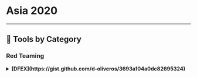 # Asia 2020
---
## 🧠 Tools by Category
### Red Teaming

<details><summary><strong>[DFEX](https://gist.github.com/d-oliveros/3693a104a0dc82695324)</strong></summary>

                ![BH-ARSENAL](https://img.shields.io/badge/BH-ARSENAL-blue) ![Category: Red Teaming](https://img.shields.io/badge/Category:%20Red%20Teaming-red) ![Emilio Couto](https://img.shields.io/badge/Emilio%20Couto-informational)

                DFEX - [DNS File EXfiltration]

Data exfiltration is a common technique used for post-exploitation, DNS is one of the most common protocols through firewalls.
We take the opportunity to build a unique protocol for transferring files across the network.

Existing tools have some limitations and NG Firewalls are getting a bit "smarter", we have been obliged to explore new combinations of tactics to bypass these. Using the good old fashion "HIPS" (Hidden In Plain Sigh) tricks to push files out.

                </details>
                
<details><summary><strong>[PEASS: Privilege Escalation Awesome Scripts SUITE](https://github.com/peass-ng/PEASS-ng)</strong></summary>

                ![BH-ARSENAL](https://img.shields.io/badge/BH-ARSENAL-blue) ![Category: Red Teaming](https://img.shields.io/badge/Category:%20Red%20Teaming-red) ![Carlos Polop](https://img.shields.io/badge/Carlos%20Polop-informational)

                PEASS - Privilege Escalation Awesome Scripts SUITE is as the name suggests a collection of privilege escalation scripts. We have a script for Linux, Windows and a Windows .net4 executable. We are launching macOSx version at Black Hat Asia 2020. These tools search for possible local privilege escalation paths that you could exploit and print them with nice colours so you can recognise misconfigurations easily.

                </details>
                

### OSINT

<details><summary><strong>[Maltego - Host.io](https://github.com/gitter-badger/Maltego-IPInfo/blob/master/Transform_Hub.xml)</strong></summary>

                ![BH-ARSENAL](https://img.shields.io/badge/BH-ARSENAL-blue) ![Category: OSINT](https://img.shields.io/badge/Category:%20OSINT-lightgrey) ![Christian Heinrich](https://img.shields.io/badge/Christian%20Heinrich-informational)

                Maltego is a link analysis application of technical infrastructure and social media and enriches disparate sources of Open Source INTelligence (OSINT). Maltego is listed on the Top 10 Security Tools for Kali Linux by Network World and Top 125 Network Security Tools by the Nmap Project. Host.io provides a list of outbound links, backlinks, etc for a given domain name. The integration of Host.io with Maltego displays technical infrastructure in an easy to understand graph format.

                </details>
                

### Web/AppSec

<details><summary><strong>[ModSecurity 3.0](https://github.com/cranelab/webapp-tech)</strong></summary>

                ![BH-ARSENAL](https://img.shields.io/badge/BH-ARSENAL-blue) ![Category: Web/AppSec](https://img.shields.io/badge/Category:%20Web/AppSec-blue) ![Kevin Jones](https://img.shields.io/badge/Kevin%20Jones-informational)

                ModSecurity is a toolkit for real-time web application monitoring, logging, and access control. I like to think about it as an enabler: there are no hard rules telling you what to do; instead, it is up to you to choose your own path through the available features.

                </details>
                

### Blue Team & Detection

<details><summary><strong>[OWASP Nettacker](https://github.com/OWASP/www-project-nettacker/blob/master/leaders.md)</strong></summary>

                ![BH-ARSENAL](https://img.shields.io/badge/BH-ARSENAL-blue) ![Category: Blue Team & Detection](https://img.shields.io/badge/Category:%20Blue%20Team%20&%20Detection-cyan) ![Sri Harsha Gajavalli](https://img.shields.io/badge/Sri%20Harsha%20Gajavalli-informational) ![Ali Razmjoo](https://img.shields.io/badge/Ali%20Razmjoo-informational) ![Sam Stepanyan](https://img.shields.io/badge/Sam%20Stepanyan-informational)

                Nettacker project was created to automated for information gathering, vulnerability scanning and eventually generating a report for networks, including services, bugs, vulnerabilities, misconfigurations, and information. This software is able to use SYN, ACK, TCP, ICMP and many other protocols to detect and bypass the Firewalls/IDS/IPS and devices. By using a unique solution in Nettacker to find protected services such as SCADA, we could make a point to be one of the bests of scanners.

                </details>
                
<details><summary><strong>[OWASP Python Honeypot](https://github.com/OWASP/www-community/blob/master/pages/initiatives/gsoc/gsoc2020ideas.md)</strong></summary>

                ![BH-ARSENAL](https://img.shields.io/badge/BH-ARSENAL-blue) ![Category: Blue Team & Detection](https://img.shields.io/badge/Category:%20Blue%20Team%20&%20Detection-cyan) ![Sri Harsha Gajavalli](https://img.shields.io/badge/Sri%20Harsha%20Gajavalli-informational) ![Ali Razmjoo](https://img.shields.io/badge/Ali%20Razmjoo-informational)

                OWASP Honeypot is an open-source software in Python language which is designed for creating honeypot and honeynet in an easy and secure way! This project is compatible with Python 2.x and 3.x and tested on Windows, Mac OS X, and Linux.

                </details>
                

### Social Engineering / General

<details><summary><strong>[Phishing Simulation Assessment](https://github.com/jenyraval/Phishing-Simulation)</strong></summary>

                ![BH-ARSENAL](https://img.shields.io/badge/BH-ARSENAL-blue) ![Category: Social Engineering / General](https://img.shields.io/badge/Category:%20Social%20Engineering%20/%20General-pink) ![Jyoti Raval](https://img.shields.io/badge/Jyoti%20Raval-informational)

                People in IT eco-system are becoming 'favorite' targets because, 1. they remain weakest link and 2. organisation are becoming mature in securing technology. For a security tester, it is a daunting task to set up a phishing campaign, which includes, decide a look-alike domain, buy it, setup a phishing website with infrastructure, design an email and choose target audience, track the open/click/download and build the analytics. All of these activities are time-consuming and demands a certain skill-set.

Phishing Simulation provides one-stop-solution for organisation to understand security awareness posture without actually performing 'live' phishing attack. Phishing Simulation prepares phishing assessment with tailor-made questions specific to organisation, facilitates target users to complete the assessment, provides an intuitive tutorial and builds the analytics on basis of responses and the meta-data collected about user.

Phishing Simulation has 2 modules:
Admin Module: This module will be used by tester to setup and monitor phishing assessments
- On the basis of inputs provided by tester like organisation name, email ID, domain name, tool automatically generates questions with tailor-made data such as look-alike domains using typo-squatting technique, spoofed sender address, look-alike web-site content
- Assessment will comprise of questions having phishing web-site, spear-phishing email, SMiShing, scenario-based question to make it close to real-world phishing attacks
- Tool also provides analytics in form of graphs to represent security awareness posture of organisation by different categories such as department, employee, target-user action

Client Module: This module will be used by target user to complete the assessment and view tutorial
- Every user within a campaign itself will have 10 unique questions to answer, with the mix of positive and negative scenarios
- Passing criteria is to answer every question correct because all it takes is just one click!

                </details>
                

### Web/AppSec or Red Teaming

<details><summary><strong>[The OWASP RAF: Static Application Security Testing Tool](https://github.com/OWASP/RiskAssessmentFramework)</strong></summary>

                ![BH-ARSENAL](https://img.shields.io/badge/BH-ARSENAL-blue) ![Category: Web/AppSec or Red Teaming](https://img.shields.io/badge/Category:%20Web/AppSec%20or%20Red%20Teaming-blue) ![Ade Yoseman](https://img.shields.io/badge/Ade%20Yoseman-informational)

                The OWASP Risk Assessment Framework consist of Static Application Security Testing and Risk Assessment tools. Even though there are many SAST tools available for testers, the compatibility and the environment setup process is complex. By using OWASP Risk Assessment Framework's Static Application Security Testing tool, testers will be able to analyze and review their code quality and vulnerabilities without any additional setup. OWASP Risk Assessment Framework can be integrated in the DevSecOps toolchain to help developers to write and produce secure code.

User Guide https://github.com/OWASP/RiskAssessmentFramework/blob/master/user-guide.md

                </details>
                

### Red Teaming / AppSec

<details><summary><strong>[Vulmap: Online Local Vulnerability Scanners Project](https://github.com/vulmon/Vulmap)</strong></summary>

                ![BH-ARSENAL](https://img.shields.io/badge/BH-ARSENAL-blue) ![Category: Red Teaming / AppSec](https://img.shields.io/badge/Category:%20Red%20Teaming%20/%20AppSec-red) ![Yavuz Atlas](https://img.shields.io/badge/Yavuz%20Atlas-informational) ![Hakan Bayir](https://img.shields.io/badge/Hakan%20Bayir-informational)

                Vulmap is an open source online local vulnerability scanner project. It consists of online local vulnerability scanning scripts for Windows and Linux. These scripts can be used for defensive and offensive purposes. It is possible to conduct vulnerability assessments by using these scripts. Also they can be used for privilege escalation by pentesters/red teamers. Vulmap scans vulnerabilities on localhost, shows related exploits and downloads them. It basically, scan localhost to gather installed software information and ask Vulmon API if there are any vulnerabilities and exploits related with installed software. If any vulnerability exists, Vulmap shows CVE ID, risk score, vulnerability's detail link, exploit ids and exploit titles. Exploits can be downloaded with Vulmap also. Main idea of Vulmap is getting real-time vulnerability data from Vulmon instead of relying of a local vulnerability database. Even the most recent vulnerabilities can be detected with this approach. Also its exploit download feature helps privilege escalation process. Since most Linux installations have Python, Vulmap Linux is developed with Python while Vulmap Windows is developed with PowerShell to make it easy to run it on most Windows versions without any installation.

                </details>
                
<details><summary><strong>[Vuls: Agent-less Vulnerability Scanner for Linux, FreeBSD, Container Image, Running Container, WordPress, Application Libraries, and Network Devices](https://github.com/future-architect/vuls)</strong></summary>

                ![BH-ARSENAL](https://img.shields.io/badge/BH-ARSENAL-blue) ![Category: Red Teaming / AppSec](https://img.shields.io/badge/Category:%20Red%20Teaming%20/%20AppSec-red) ![Kota Kanbe](https://img.shields.io/badge/Kota%20Kanbe-informational)

                Over 10,000 new vulnerabilities are registered on the NVD each year. Constantly monitoring new vulnerabilities and keeping a manual inventory of installed software to determine which devices are affected is necessary. Without automation, vulnerability lifecycle managed imposes huge burdens and challenges.

Having personally experienced these challenges, Kota Kanbe created Vuls, an open source vulnerability scanner for Linux and FreeBSD [https://github.com/future-architect/vuls].

With users worldwide, Vuls has over 7,000 GitHub stars and is the highest-ranked security-tool https://github.com/topics/security-tools

Vuls lets you know which servers and software are affected by newly disclosed vulnerabilities. Using multiple detection methods and data sources including changelog, Package Manager, NVD and OVAL, Vuls is more accurate than other open source scanners.

Additionally, using CPE offers a wide detection range. Vuls not only detects vulnerabilities in OS packages but also in non-OS packages such as libraries for programming languages and network devices. https://vuls.io/docs/en/usage-scan-non-os-packages.html Wordpress vulnerability scanning(core, plugins, themes) is also supported. Scan WordPress ... https://vuls.io/docs/en/usage-scan-wordpress.html

Another important feature is the speed; by using parallel processing, numerous servers can be scanned at high speeds with most scans completed within 10 seconds.

Vuls supports major distributions of Linux and FreeBSD as well as containers such as Docker, LXC and LXD.

Vuls is extremely easy to set up since it connects to other servers via SSH for the scans. Of course, it can also be used to scan servers locally without SSH.

Vuls is a Dynamic Scanner which logs in running servers. This means that it's possible to acquire the useful state of the server for system administrators. For instance, Vuls will let you know if there are processes affected by an update and when daemons forgot to perform a restart after the update.

With non-intrusive scans, Vuls works well with Continuous Integration and can help find vulnerabilities very quickly by conducting scans every day.

How can a system administrator automate vulnerability lifecycle management?

                </details>
                
